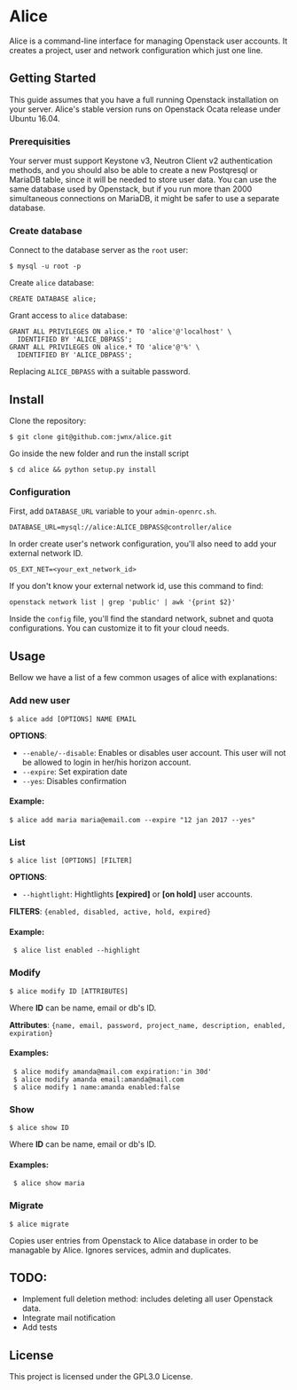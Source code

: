 # Alice


Alice is a command-line interface for managing Openstack user accounts. It creates a project, user and network configuration which just one line.  


## Getting Started


This guide assumes that you have a full running Openstack installation on your server. Alice's stable version runs on Openstack Ocata release under Ubuntu 16.04.  

### Prerequisities


Your server must support Keystone v3, Neutron Client v2 authentication methods, and you should also be able to create a new Postqresql or MariaDB table, since it will be needed to store user data. You can use the same database used by Openstack, but if you run more than 2000 simultaneous connections on MariaDB, it might be safer to use a separate database. 


### Create database


Connect to the database server as the `root` user:
    
    $ mysql -u root -p

Create `alice` database:

    CREATE DATABASE alice;
    
Grant access to `alice` database:
    
    GRANT ALL PRIVILEGES ON alice.* TO 'alice'@'localhost' \
      IDENTIFIED BY 'ALICE_DBPASS';
    GRANT ALL PRIVILEGES ON alice.* TO 'alice'@'%' \
      IDENTIFIED BY 'ALICE_DBPASS';

Replacing `ALICE_DBPASS` with a suitable password.

## Install

Clone the repository:

```
$ git clone git@github.com:jwnx/alice.git
```

Go inside the new folder and run the install script

```
$ cd alice && python setup.py install 
```

### Configuration

First, add `DATABASE_URL` variable to your `admin-openrc.sh`.

    DATABASE_URL=mysql://alice:ALICE_DBPASS@controller/alice 

In order create user's network configuration, you'll also need to add your external network ID.

    OS_EXT_NET=<your_ext_network_id>

If you don't know your external network id, use this command to find:

```
openstack network list | grep 'public' | awk '{print $2}'
```

Inside the `config` file, you'll find the standard network, subnet and quota configurations. You can customize it to fit your cloud needs.

## Usage

Bellow we have a list of a few common usages of alice with explanations:

### Add new user

    $ alice add [OPTIONS] NAME EMAIL
    
**OPTIONS**:
- `--enable/--disable`: Enables or disables user account. This user will not be allowed to login in her/his horizon account.
- `--expire`: Set expiration date
- `--yes`: Disables confirmation

#### Example:

    $ alice add maria maria@email.com --expire "12 jan 2017 --yes" 

### List

    $ alice list [OPTIONS] [FILTER]
    
**OPTIONS**:
- `--hightlight`: Hightlights **[expired]** or **[on hold]** user accounts.

**FILTERS**: `{enabled, disabled, active, hold, expired}`

#### Example: 
     
     $ alice list enabled --highlight

### Modify

    $ alice modify ID [ATTRIBUTES]

Where **ID** can be name, email or db's ID.

**Attributes**: `{name, email, password, project_name, description, enabled, expiration}`

#### Examples: 
     
     $ alice modify amanda@mail.com expiration:'in 30d'
     $ alice modify amanda email:amanda@mail.com
     $ alice modify 1 name:amanda enabled:false

### Show

    $ alice show ID

Where **ID** can be name, email or db's ID.

#### Examples: 
     
     $ alice show maria

### Migrate

    $ alice migrate

Copies user entries from Openstack to Alice database in order to be managable by Alice. Ignores services, admin and duplicates. 

## TODO:

* Implement full deletion method: includes deleting all user Openstack data.
* Integrate mail notification
* Add tests

## License
This project is licensed under the GPL3.0 License.

